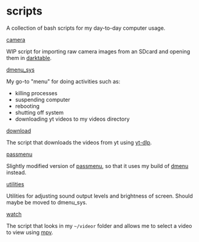 # scripts

A collection of bash scripts for my day-to-day computer usage.

[camera](./camera)

WIP script for importing raw camera images from an SDcard and opening them in [darktable](https://github.com/darktable-org/darktable).

[dmenu_sys](./dmenu_sys)

My go-to "menu" for doing activities such as:
- killing processes
- suspending computer
- rebooting
- shutting off system
- downloading yt videos to my videos directory

[download](./download)

The script that downloads the videos from yt using [yt-dlp](https://github.com/yt-dlp/yt-dlp).

[passmenu](./passmenu)

Slightly modified version of [passmenu](https://git.zx2c4.com/password-store/tree/contrib/dmenu/passmenu), so that it uses my build of [dmenu](https://tools.suckless.org/dmenu/) instead.

[utilities](./utilities)

Utilities for adjusting sound output levels and brightness of screen. 
Should maybe be moved to dmenu_sys.

[watch](./watch)

The script that looks in my `~/videor` folder and allows me to select a video to view using [mpv](https://mpv.io/).
